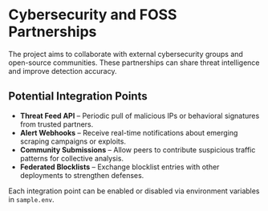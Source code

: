 # Cybersecurity and FOSS Partnerships

The project aims to collaborate with external cybersecurity groups and open-source communities. These partnerships can share threat intelligence and improve detection accuracy.

## Potential Integration Points

- **Threat Feed API** – Periodic pull of malicious IPs or behavioral signatures from trusted partners.
- **Alert Webhooks** – Receive real-time notifications about emerging scraping campaigns or exploits.
- **Community Submissions** – Allow peers to contribute suspicious traffic patterns for collective analysis.
- **Federated Blocklists** – Exchange blocklist entries with other deployments to strengthen defenses.

Each integration point can be enabled or disabled via environment variables in `sample.env`.
